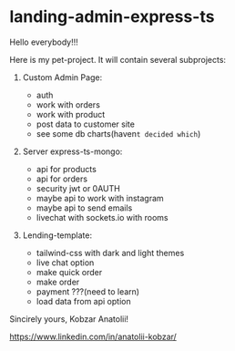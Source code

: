 # landing-admin-express-ts

Hello everybody!!!

Here is my pet-project. It will contain several subprojects:

1. Custom Admin Page:
   - auth
   - work with orders
   - work with product
   - post data to customer site
   - see some db charts(haven`t decided which`)
2. Server express-ts-mongo:

   - api for products
   - api for orders
   - security jwt or 0AUTH
   - maybe api to work with instagram
   - maybe api to send emails
   - livechat with sockets.io with rooms

3. Lending-template:
   - tailwind-css with dark and light themes
   - live chat option
   - make quick order
   - make order
   - payment ???(need to learn)
   - load data from api option

Sincirely yours, Kobzar Anatolii!

https://www.linkedin.com/in/anatolii-kobzar/

